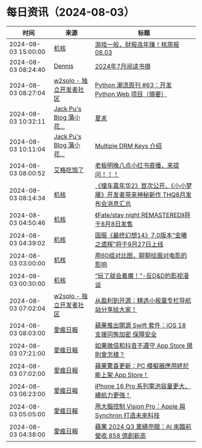 ﻿# 每日资讯（2024-08-03）

|时间|来源|标题|
|---|---|---|
|2024-08-03 15:00:00|[机核](https://www.gcores.com/rss)|[游戏一般，财报连年赚！核周报 08.03](https://www.gcores.com/radios/185739)|
|2024-08-03 08:24:40|[Dennis](https://www.domon.cn/rss/)|[2024年7月阅读书摘](https://www.domon.cn/2024-7yue-yue-du-shu-zhai/)|
|2024-08-03 08:27:04|[w2solo - 独立开发者社区](https://w2solo.com/topics/feed)|[Python 潮流周刊 #63：开发 Python Web 项目（摘要）](https://w2solo.com/topics/4878)|
|2024-08-03 10:32:11|[Jack Pu's Blog 蒲小花...](https://www.jackpu.com/rss/)|[夏末](https://www.jackpu.com/xia-mo/)|
|2024-08-03 10:11:04|[Jack Pu's Blog 蒲小花...](https://www.jackpu.com/rss/)|[Multiple DRM Keys 介绍](https://www.jackpu.com/multiple-drm-keys-jie-shao/)|
|2024-08-03 08:00:52|[艾格吃饱了](https://feedpress.me/wx-aigechibaole)|[老板明晚八点小红书直播，来提问！！！](http://mp.weixin.qq.com/s?__biz=MjM5NTYxODQyMA%3D%3D&mid=2653456921&idx=1&sn=4cfff70829ca9b2e1a8d7a991c2dd309)|
|2024-08-03 08:14:34|[机核](https://www.gcores.com/rss)|[《撞车嘉年华2》首次公开、《小小梦魇》开发者带来神秘新作 THQ8月发布会消息汇总](https://www.gcores.com/articles/186164)|
|2024-08-03 04:50:46|[机核](https://www.gcores.com/rss)|[《Fate/stay night REMASTERED》将于8月8日发售](https://www.gcores.com/articles/186153)|
|2024-08-03 04:39:02|[机核](https://www.gcores.com/rss)|[国服《最终幻想14》7.0版本“金曦之遗辉”将于9月27日上线](https://www.gcores.com/articles/186152)|
|2024-08-03 03:00:00|[机核](https://www.gcores.com/rss)|[用60组对比图，聊聊绘画对电影的影响](https://www.gcores.com/videos/186146)|
|2024-08-03 00:30:00|[机核](https://www.gcores.com/rss)|[“玩了就会着魔！”-反D&D的影视漫谈](https://www.gcores.com/articles/186121)|
|2024-08-03 07:02:04|[w2solo - 独立开发者社区](https://w2solo.com/topics/feed)|[从盈利到开源：精选小报童专栏导航站分享给大家！](https://w2solo.com/topics/4877)|
|2024-08-03 08:03:00|[愛瘋日報](http://www.iphonetaiwan.org/feeds/posts/default)|[蘋果推出開源 Swift 套件：iOS 18 支援同態加密 保障安全](https://www.iphonetaiwan.org/2024/08/apple-swift-homomorphic-encryption-ios-18.html)|
|2024-08-03 07:21:00|[愛瘋日報](http://www.iphonetaiwan.org/feeds/posts/default)|[如果微信和抖音不遵守 App Store 規則會怎樣？](https://www.iphonetaiwan.org/2024/08/apple-wechat-tiktok-final-warning.html)|
|2024-08-03 07:02:00|[愛瘋日報](http://www.iphonetaiwan.org/feeds/posts/default)|[蘋果驚喜更新：PC 模擬器應用終於能上架 App Store！](https://www.iphonetaiwan.org/2024/08/apple-app-store-update-pc-emulators.html)|
|2024-08-03 06:23:00|[愛瘋日報](http://www.iphonetaiwan.org/feeds/posts/default)|[iPhone 16 Pro 系列電池容量更大、續航力更強！](https://www.iphonetaiwan.org/2024/08/iphone-16-pro-battery-upgrade.html)|
|2024-08-03 05:05:00|[愛瘋日報](http://www.iphonetaiwan.org/feeds/posts/default)|[用大腦控制 Vision Pro：Apple 與 Synchron 打造未來科技](https://www.iphonetaiwan.org/2024/08/brain-controlled-apple-vision-pro.html)|
|2024-08-03 04:38:00|[愛瘋日報](http://www.iphonetaiwan.org/feeds/posts/default)|[蘋果 2024 Q3 業績亮眼：AI 來臨前營收 858 億創新高](https://www.iphonetaiwan.org/2024/08/apple-2024-q3-earnings-record-revenue.html)|
